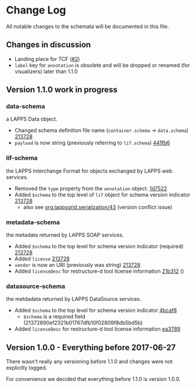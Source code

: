 # Change Log

All notable changes to the schemata will be documented in this file.

## Changes in discussion 

* Landing place for TCF ([#2](https://github.com/lapps/schemata/issues/2))
* `label` key for `annotation` is obsolete and will be dropped or renamed (for visualizers) later than 1.1.0

## Version 1.1.0  work in progress

### data-schema
a LAPPS Data object.

* Changed schema definition file name (`container.schema` -> `data.schema`) [213728](https://github.com/lapps/schemata/commit/21372890ef2321b01767dfb10f02809f8db5bd5b)
* `payload` is now string (previously referring to `lif.schema`) [441fb6](https://github.com/lapps/schemata/commit/441fb609397e3f76974d924241ae5ae0517fade5)

### lif-schema
the LAPPS Interchange Format for objects exchanged by LAPPS web services.


* Removed the `type` property from the `annotation` object. [1d7522](https://github.com/lapps/schemata/commit/1d75223f65b428815279f15c20dec3d2eab3e9db)
* Added `$schema` to the top level of `lif` object for schema version indicator  [213728](https://github.com/lapps/schemata/commit/21372890ef2321b01767dfb10f02809f8db5bd5b)
    * also see [org.lappsgrid.serialization/43](https://github.com/lapps/org.lappsgrid.serialization/issues/43) (version conflict issue)

### metadata-schema
the metadata returned by LAPPS SOAP services.

* Added `$schema` to the top level for schema version indicator (required) [213728](https://github.com/lapps/schemata/commit/21372890ef2321b01767dfb10f02809f8db5bd5b)
* Added `license` [213728](https://github.com/lapps/schemata/commit/21372890ef2321b01767dfb10f02809f8db5bd5b)
* `vendor` is now an URI (previously was string) [213728](https://github.com/lapps/schemata/commit/21372890ef2321b01767dfb10f02809f8db5bd5b)
* Added `licenseDesc` for restructure-d tool license information [21b312](https://github.com/lapps/schemata/commit/21b312f6760af9b6e3b112300d9fd934d622b811) ()


### datasource-schema
the metdadata returned by LAPPS DataSource services.

* Added `$schema` to the top level for schema version indicator  [4bcaf8](https://github.com/lapps/schemata/commit/4bcaf8d5672e0dd78c91b755d9d7cacac2321d05)
    * `$schema` is a required field (21372890ef2321b01767dfb10f02809f8db5bd5b)
* Added `licenseDesc` for restructure-d tool license information [ea3789](https://github.com/lapps/schemata/commit/ea3789f2f462fc04ad455af70803fa472b8a0c47)


## Version 1.0.0 - Everything before 2017-06-27

There wasn't really any versioning before 1.1.0 and changes were not explicitly logged.

For convenience we decided that everything before 1.1.0 is version 1.0.0.





